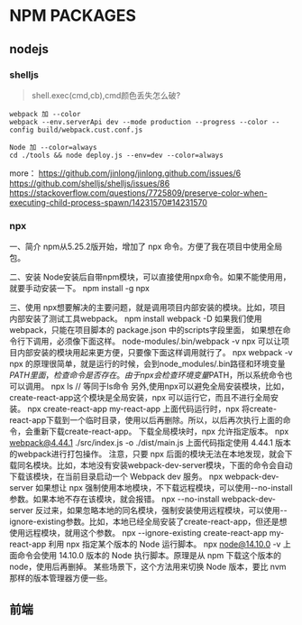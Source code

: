# NPM PACKAGES

## nodejs
### shelljs
 > shell.exec(cmd,cb),cmd颜色丢失怎么破?
```
webpack 加 --color
webpack --env.serverApi dev --mode production --progress --color --config build/webpack.cust.conf.js

Node 加 --color=always
cd ./tools && node deploy.js --env=dev --color=always
```
more：
https://github.com/jinlong/jinlong.github.com/issues/6
https://github.com/shelljs/shelljs/issues/86
https://stackoverflow.com/questions/7725809/preserve-color-when-executing-child-process-spawn/14231570#14231570

### npx
一、简介
npm从5.25.2版开始，增加了 npx 命令。方便了我在项目中使用全局包。

二、安装
Node安装后自带npm模块，可以直接使用npx命令。如果不能使用用，就要手动安装一下。
npm install -g npx

三、使用
npx想要解决的主要问题，就是调用项目内部安装的模块。比如，项目内部安装了测试工具webpack。
npm install webpack -D
如果我们使用webpack，只能在项目脚本的 package.json 中的scripts字段里面， 如果想在命令行下调用，必须像下面这样。
node-modules/.bin/webpack -v
npx 可以让项目内部安装的模块用起来更方便，只要像下面这样调用就行了。
npx webpack -v
npx 的原理很简单，就是运行的时候，会到node_modules/.bin路径和环境变量$PATH里面，检查命令是否存在。
由于 npx 会检查环境变量$PATH，所以系统命令也可以调用。
npx ls // 等同于ls命令
另外,使用npx可以避免全局安装模块，比如，create-react-app这个模块是全局安装，npx 可以运行它，而且不进行全局安装。
npx create-react-app my-react-app
上面代码运行时，npx 将create-react-app下载到一个临时目录，使用以后再删除。所以，以后再次执行上面的命令，会重新下载create-react-app。
下载全局模块时，npx 允许指定版本。
npx webpack@4.44.1 ./src/index.js -o ./dist/main.js
上面代码指定使用 4.44.1 版本的webpack进行打包操作。
注意，只要 npx 后面的模块无法在本地发现，就会下载同名模块。比如，本地没有安装webpack-dev-server模块，下面的命令会自动下载该模块，在当前目录启动一个 Webpack dev 服务。
npx webpack-dev-server
如果想让 npx 强制使用本地模块，不下载远程模块，可以使用--no-install参数。如果本地不存在该模块，就会报错。
npx --no-install webpack-dev-server
反过来，如果忽略本地的同名模块，强制安装使用远程模块，可以使用--ignore-existing参数。比如，本地已经全局安装了create-react-app，但还是想使用远程模块，就用这个参数。
npx --ignore-existing create-react-app my-react-app
利用 npx 指定某个版本的 Node 运行脚本。
npx node@14.10.0 -v
上面命令会使用 14.10.0 版本的 Node 执行脚本。原理是从 npm 下载这个版本的 node，使用后再删掉。
某些场景下，这个方法用来切换 Node 版本，要比 nvm 那样的版本管理器方便一些。

## 前端
